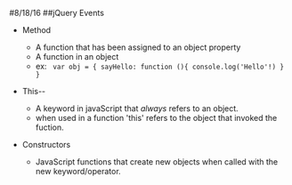 #8/18/16
##jQuery Events
* Method
	* A function that has been assigned to an object property
	* A function in an object
	* ex: ```
		var obj = {
			sayHello: function (){
				console.log('Hello'!)
			}
		}```
		
* This--
	* A keyword in javaScript that _always_ refers to an object.
	* when used in a function 'this' refers to the object that invoked the fuction.
	
* Constructors 
	* JavaScript functions that create new objects when called with the new keyword/operator.